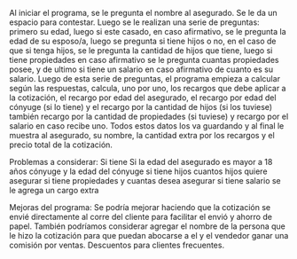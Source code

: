 Al iniciar el programa, se le pregunta el nombre al asegurado. Se le da un espacio para contestar. Luego se le realizan una serie de preguntas: primero su edad, 
luego si este casado, en caso afirmativo, se le pregunta la edad de su esposo/a, luego se pregunta si tiene hijos o no, en el caso de que si tenga hijos, 
se le pregunta la cantidad de hijos que tiene, luego si tiene propiedades en caso afirmativo se le pregunta cuantas propiedades posee, 
y de ultimo si tiene un salario en caso afirmativo de cuanto es su salario. 
Luego de esta serie de preguntas, el programa empieza a calcular según las respuestas, calcula, uno por uno, los recargos que debe aplicar a la cotización, 
el recargo por edad del asegurado, el recargo por edad del cónyuge (si lo tiene) y el recargo por la cantidad de hijos (si los tuviese) 
también recargo por la cantidad de propiedades (si tuviese) y recargo por el salario en caso recibe uno. 
Todos estos datos los va guardando y al final le muestra al asegurado, su nombre, la cantidad extra por los recargos y el precio total de la cotización. 

Problemas a considerar:
Si tiene 
Si la edad del asegurado es mayor a 18 años 
cónyuge y la edad del cónyuge
si tiene hijos cuantos hijos quiere asegurar
si tiene propiedades y cuantas desea asegurar
si tiene salario se le agrega un cargo extra

Mejoras del programa:
Se podría mejorar haciendo que la cotización se envié directamente al corre del cliente para facilitar el envió y ahorro de papel.
También podríamos considerar agregar el nombre de la persona que le hizo la cotización para que puedan abocarse a el y el vendedor ganar una comisión por ventas.
Descuentos para clientes frecuentes. 
